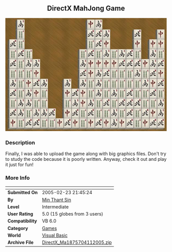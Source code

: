 ﻿<div align="center">

## DirectX MahJong Game

<img src="PIC20054112356515609.JPG">
</div>

### Description

Finally, I was able to upload the game along with big graphics files. Don't try to study the code because it is poorly written. Anyway, check it out and play it just for fun!
 
### More Info
 


<span>             |<span>
---                |---
**Submitted On**   |2005-02-23 21:45:24
**By**             |[Min Thant Sin](https://github.com/Planet-Source-Code/PSCIndex/blob/master/ByAuthor/min-thant-sin.md)
**Level**          |Intermediate
**User Rating**    |5.0 (15 globes from 3 users)
**Compatibility**  |VB 6\.0
**Category**       |[Games](https://github.com/Planet-Source-Code/PSCIndex/blob/master/ByCategory/games__1-38.md)
**World**          |[Visual Basic](https://github.com/Planet-Source-Code/PSCIndex/blob/master/ByWorld/visual-basic.md)
**Archive File**   |[DirectX\_Ma1875704112005\.zip](https://github.com/Planet-Source-Code/min-thant-sin-directx-mahjong-game__1-51644/archive/master.zip)









